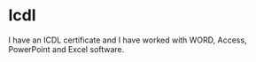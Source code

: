 # Icdl
I have an ICDL certificate and I have worked with WORD, Access, PowerPoint and Excel software.
